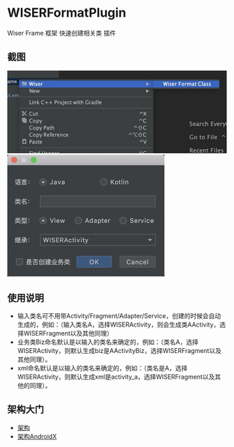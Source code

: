 # WISERFormatPlugin
Wiser Frame 框架 快速创建相关类 插件

## 截图
![images](https://github.com/Wiser-Wong/WISERFormatPlugin/blob/master/images/plugin1.png)
![images](https://github.com/Wiser-Wong/WISERFormatPlugin/blob/master/images/plugin2.png)

## 使用说明

   * 输入类名可不用带Activity/Fragment/Adapter/Service，创建的时候会自动生成的，例如：（输入类名A，选择WISERActivity，则会生成类AActivity，选择WISERFragment以及其他同理）
   * 业务类Biz命名默认是以输入的类名来确定的，例如：（类名A，选择WISERActivity，则默认生成biz是AActivityBiz，选择WISERFragment以及其他同理）。
   * xml命名默认是以输入的类名来确定的，例如：（类名是A，选择WISERActivity，则默认生成xml是activity_a，选择WISERFragment以及其他的同理）。

## 架构大门
  * [架构](https://github.com/Wiser-Wong/Frame) 
  * [架构AndroidX](https://github.com/Wiser-Wong/Frame-AndroidX)
